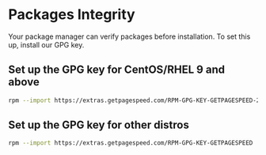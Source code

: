 # Packages Integrity

Your package manager can verify packages before installation. To set this up, install our GPG key.

## Set up the GPG key for CentOS/RHEL 9 and above

```bash
rpm --import https://extras.getpagespeed.com/RPM-GPG-KEY-GETPAGESPEED-2023
```

## Set up the GPG key for other distros

```bash
rpm --import https://extras.getpagespeed.com/RPM-GPG-KEY-GETPAGESPEED
```
